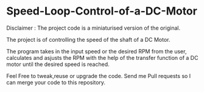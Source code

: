 # Speed-Loop-Control-of-a-DC-Motor

Disclaimer : The project code is a miniaturised version of the original.

The project is of controlling the speed of the shaft of a DC Motor.

The program takes in the input speed or the desired RPM from the user, calculates and asjusts the RPM with the help of the transfer function of a DC motor until the desired speed is reached.

Feel Free to tweak,reuse or upgrade the code. Send me Pull requests so I can merge your code to this repository.
